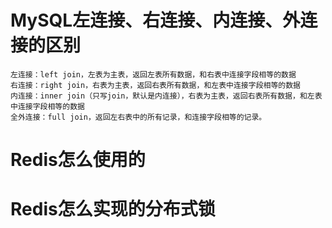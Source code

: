 # MySQL左连接、右连接、内连接、外连接的区别
    左连接：left join，左表为主表，返回左表所有数据，和右表中连接字段相等的数据
    右连接：right join，右表为主表，返回右表所有数据，和左表中连接字段相等的数据
    内连接：inner join（只写join，默认是内连接），右表为主表，返回右表所有数据，和左表中连接字段相等的数据
    全外连接：full join，返回左右表中的所有记录，和连接字段相等的记录。
# Redis怎么使用的
    
# Redis怎么实现的分布式锁
